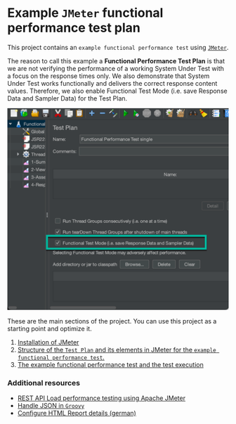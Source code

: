 # Example `JMeter` functional performance test plan

This project contains an `example functional performance test` using [`JMeter`](https://jmeter.apache.org/).

The reason to call this example a **Functional Performance Test Plan** is that we are not verifying the performance of a working System Under Test with a focus on the response times only. We also demonstrate that System Under Test works functionally and delivers the correct response content values. Therefore, we also enable Functional Test Mode (i.e. save Response Data and Sampler Data) for the Test Plan.

![](/images/01-jmeter-save-functional-response-vales.png)

These are the main sections of the project. You can use this project as a starting point and optimize it.

1. [Installation of JMeter](/documentation/01-installation.md)
2. [Structure of the `Test Plan` and its elements in JMeter for the `example functional performance test`.](/documentation/02-basic-structure-of-JMeter.md)
3. [The example functional performance test and the test execution](/documentation/03-functional-performance-test-example.md)

### Additional resources

* [REST API Load performance testing using Apache JMeter](https://medium.com/javarevisited/rest-api-load-performance-testing-using-apache-jmeter-63605572e862)
* [Handle JSON in `Groovy`](https://docs.groovy-lang.org/next/html/gapi/groovy/json/JsonSlurper.html)
* [Configure HTML Report details (german)](https://www.proficom.de/blog/lasttestauswertung-html-report-und-custom-graphs-in-jmeter/)
